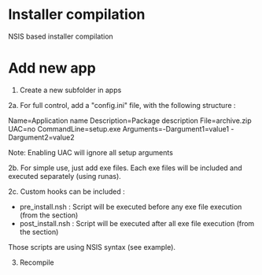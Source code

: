 # Installer compilation
NSIS based installer compilation

# Add new app
1. Create a new subfolder in apps

2a. For full control, add a "config.ini" file, with the following structure :

Name=Application name
Description=Package description
File=archive.zip
UAC=no
CommandLine=setup.exe
Arguments=-Dargument1=value1 -Dargument2=value2

Note: Enabling UAC will ignore all setup arguments

2b. For simple use, just add exe files.
Each exe files will be included and executed separately (using runas).

2c. Custom hooks can be included :
- pre_install.nsh : Script will be executed before any exe file execution (from the section)
- post_install.nsh : Script will be executed after all exe file execution (from the section)

Those scripts are using NSIS syntax (see example).

3. Recompile